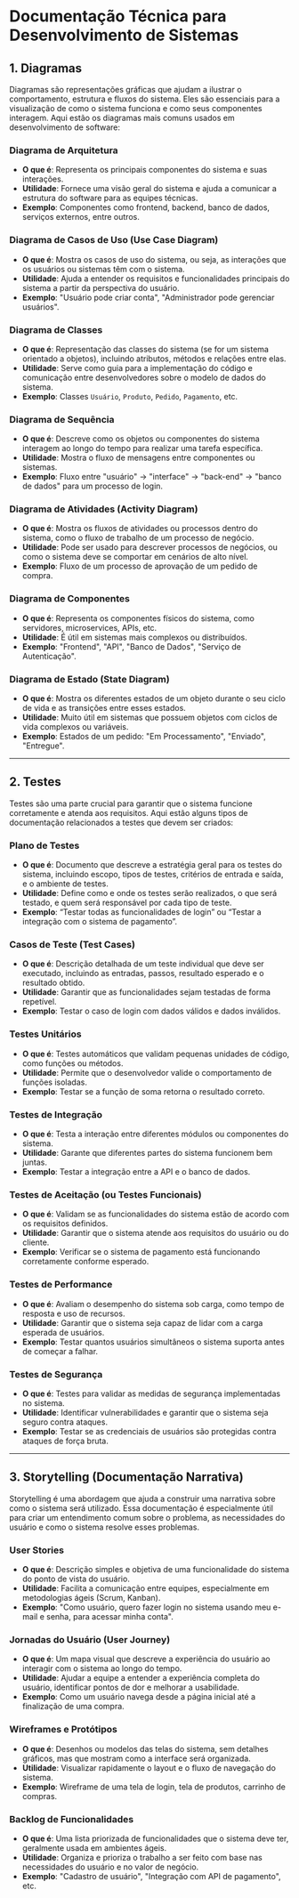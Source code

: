 # Documentação Técnica para Desenvolvimento de Sistemas

## 1. Diagramas

Diagramas são representações gráficas que ajudam a ilustrar o comportamento, estrutura e fluxos do sistema. Eles são essenciais para a visualização de como o sistema funciona e como seus componentes interagem. Aqui estão os diagramas mais comuns usados em desenvolvimento de software:

### Diagrama de Arquitetura
- **O que é**: Representa os principais componentes do sistema e suas interações.
- **Utilidade**: Fornece uma visão geral do sistema e ajuda a comunicar a estrutura do software para as equipes técnicas.
- **Exemplo**: Componentes como frontend, backend, banco de dados, serviços externos, entre outros.

### Diagrama de Casos de Uso (Use Case Diagram)
- **O que é**: Mostra os casos de uso do sistema, ou seja, as interações que os usuários ou sistemas têm com o sistema.
- **Utilidade**: Ajuda a entender os requisitos e funcionalidades principais do sistema a partir da perspectiva do usuário.
- **Exemplo**: "Usuário pode criar conta", "Administrador pode gerenciar usuários".

### Diagrama de Classes
- **O que é**: Representação das classes do sistema (se for um sistema orientado a objetos), incluindo atributos, métodos e relações entre elas.
- **Utilidade**: Serve como guia para a implementação do código e comunicação entre desenvolvedores sobre o modelo de dados do sistema.
- **Exemplo**: Classes `Usuário`, `Produto`, `Pedido`, `Pagamento`, etc.

### Diagrama de Sequência
- **O que é**: Descreve como os objetos ou componentes do sistema interagem ao longo do tempo para realizar uma tarefa específica.
- **Utilidade**: Mostra o fluxo de mensagens entre componentes ou sistemas.
- **Exemplo**: Fluxo entre "usuário" -> "interface" -> "back-end" -> "banco de dados" para um processo de login.

### Diagrama de Atividades (Activity Diagram)
- **O que é**: Mostra os fluxos de atividades ou processos dentro do sistema, como o fluxo de trabalho de um processo de negócio.
- **Utilidade**: Pode ser usado para descrever processos de negócios, ou como o sistema deve se comportar em cenários de alto nível.
- **Exemplo**: Fluxo de um processo de aprovação de um pedido de compra.

### Diagrama de Componentes
- **O que é**: Representa os componentes físicos do sistema, como servidores, microservices, APIs, etc.
- **Utilidade**: É útil em sistemas mais complexos ou distribuídos.
- **Exemplo**: "Frontend", "API", "Banco de Dados", "Serviço de Autenticação".

### Diagrama de Estado (State Diagram)
- **O que é**: Mostra os diferentes estados de um objeto durante o seu ciclo de vida e as transições entre esses estados.
- **Utilidade**: Muito útil em sistemas que possuem objetos com ciclos de vida complexos ou variáveis.
- **Exemplo**: Estados de um pedido: "Em Processamento", "Enviado", "Entregue".

---

## 2. Testes

Testes são uma parte crucial para garantir que o sistema funcione corretamente e atenda aos requisitos. Aqui estão alguns tipos de documentação relacionados a testes que devem ser criados:

### Plano de Testes
- **O que é**: Documento que descreve a estratégia geral para os testes do sistema, incluindo escopo, tipos de testes, critérios de entrada e saída, e o ambiente de testes.
- **Utilidade**: Define como e onde os testes serão realizados, o que será testado, e quem será responsável por cada tipo de teste.
- **Exemplo**: “Testar todas as funcionalidades de login” ou “Testar a integração com o sistema de pagamento”.

### Casos de Teste (Test Cases)
- **O que é**: Descrição detalhada de um teste individual que deve ser executado, incluindo as entradas, passos, resultado esperado e o resultado obtido.
- **Utilidade**: Garantir que as funcionalidades sejam testadas de forma repetível.
- **Exemplo**: Testar o caso de login com dados válidos e dados inválidos.

### Testes Unitários
- **O que é**: Testes automáticos que validam pequenas unidades de código, como funções ou métodos.
- **Utilidade**: Permite que o desenvolvedor valide o comportamento de funções isoladas.
- **Exemplo**: Testar se a função de soma retorna o resultado correto.

### Testes de Integração
- **O que é**: Testa a interação entre diferentes módulos ou componentes do sistema.
- **Utilidade**: Garante que diferentes partes do sistema funcionem bem juntas.
- **Exemplo**: Testar a integração entre a API e o banco de dados.

### Testes de Aceitação (ou Testes Funcionais)
- **O que é**: Validam se as funcionalidades do sistema estão de acordo com os requisitos definidos.
- **Utilidade**: Garantir que o sistema atende aos requisitos do usuário ou do cliente.
- **Exemplo**: Verificar se o sistema de pagamento está funcionando corretamente conforme esperado.

### Testes de Performance
- **O que é**: Avaliam o desempenho do sistema sob carga, como tempo de resposta e uso de recursos.
- **Utilidade**: Garantir que o sistema seja capaz de lidar com a carga esperada de usuários.
- **Exemplo**: Testar quantos usuários simultâneos o sistema suporta antes de começar a falhar.

### Testes de Segurança
- **O que é**: Testes para validar as medidas de segurança implementadas no sistema.
- **Utilidade**: Identificar vulnerabilidades e garantir que o sistema seja seguro contra ataques.
- **Exemplo**: Testar se as credenciais de usuários são protegidas contra ataques de força bruta.

---

## 3. Storytelling (Documentação Narrativa)

Storytelling é uma abordagem que ajuda a construir uma narrativa sobre como o sistema será utilizado. Essa documentação é especialmente útil para criar um entendimento comum sobre o problema, as necessidades do usuário e como o sistema resolve esses problemas.

### User Stories
- **O que é**: Descrição simples e objetiva de uma funcionalidade do sistema do ponto de vista do usuário.
- **Utilidade**: Facilita a comunicação entre equipes, especialmente em metodologias ágeis (Scrum, Kanban).
- **Exemplo**: "Como usuário, quero fazer login no sistema usando meu e-mail e senha, para acessar minha conta".

### Jornadas do Usuário (User Journey)
- **O que é**: Um mapa visual que descreve a experiência do usuário ao interagir com o sistema ao longo do tempo.
- **Utilidade**: Ajudar a equipe a entender a experiência completa do usuário, identificar pontos de dor e melhorar a usabilidade.
- **Exemplo**: Como um usuário navega desde a página inicial até a finalização de uma compra.

### Wireframes e Protótipos
- **O que é**: Desenhos ou modelos das telas do sistema, sem detalhes gráficos, mas que mostram como a interface será organizada.
- **Utilidade**: Visualizar rapidamente o layout e o fluxo de navegação do sistema.
- **Exemplo**: Wireframe de uma tela de login, tela de produtos, carrinho de compras.

### Backlog de Funcionalidades
- **O que é**: Uma lista priorizada de funcionalidades que o sistema deve ter, geralmente usada em ambientes ágeis.
- **Utilidade**: Organiza e prioriza o trabalho a ser feito com base nas necessidades do usuário e no valor de negócio.
- **Exemplo**: "Cadastro de usuário", "Integração com API de pagamento", etc.
